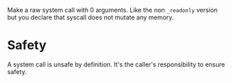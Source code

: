Make a raw system call with 0 arguments.
Like the non `_readonly` version but you declare that syscall does not mutate any memory.

# Safety

A system call is unsafe by definition.
It's the caller's responsibility to ensure safety.
